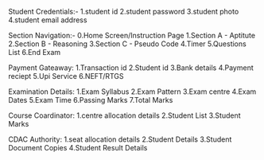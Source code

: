 Student Credentials:-
	1.student id
	2.student password
	3.student photo
	4.student email address
	
Section Navigation:-
	0.Home Screen/Instruction Page
        1.Section A - Aptitute 
 	2.Section B - Reasoning
	3.Section C - Pseudo Code
 	4.Timer
  	5.Questions List
	6.End Exam

Payment Gateaway:
        1.Transaction id
        2.Student id
        3.Bank details
        4.Payment reciept
	5.Upi Service
 	6.NEFT/RTGS

Examination Details:
        1.Exam Syllabus
        2.Exam Pattern
        3.Exam centre
	4.Exam Dates
 	5.Exam Time
  	6.Passing Marks
   	7.Total Marks

Course Coardinator:
        1.centre allocation details
	2.Student List
 	3.Student Marks

CDAC Authority:
        1.seat allocation details
	2.Student Details
 	3.Student Document Copies
  	4.Student Result Details
